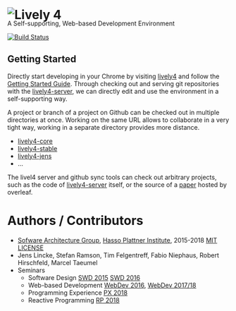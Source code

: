 
<lively-import src="doc/_navigation.html"></lively-import>


# <img alt="Lively 4" style="position:relative; top: 25px" src="media/lively4_logo_smooth_100.png" />

A Self-supporting, Web-based Development Environment

[![Build Status](https://travis-ci.org/LivelyKernel/lively4-core.svg)](https://travis-ci.org/LivelyKernel/lively4-core)


## Getting Started

Directly start developing in your Chrome by visiting [lively4](https://lively-kernel.org/lively4/lively4-core/start.html) and follow the [Getting Started Guide](./doc/tutorial/index.md). Through checking out and serving git repositories with the [lively4-server](doc/lively4-server.md), we can directly edit and use the environment in a self-supporting way. 

A project or branch of a project on Github can be checked out in multiple directories at once. Working on the same URL allows to collaborate in a very tight way, working in a separate directory provides more distance. 

- [lively4-core](https://lively-kernel.org/lively4/lively4-core/start.html)
- [lively4-stable](https://lively-kernel.org/lively4/lively4-stable/start.html)
- [lively4-jens](https://lively-kernel.org/lively4/lively4-jens/start.html)
- ...

The livel4 server and github sync tools can check out arbitrary projects, such as the code of [lively4-server](https://lively-kernel.org/lively4/lively4-server/) itself, or the source of a [paper](https://lively-kernel.org/lively4/Lively4DevelopmentExperience/content/Introduction.md)
hosted by overleaf. 

# Authors / Contributors

- [Sofware Architecture Group](https://www.hpi.uni-potsdam.de/hirschfeld/), [Hasso Plattner Institute](https://www.hpi.de),  2015-2018 [MIT LICENSE](LICENSE)
- Jens Lincke, Stefan Ramson, Tim Felgentreff, Fabio Niephaus, Robert Hirschfeld, Marcel Taeumel
- Seminars
  - Software Design  [SWD 2015](doc/SWD2015/index.md) 
   [SWD 2016](doc/SWD2015/index.md)
  - Web-based Development [WebDev 2016](doc/WebDev2016/index.md), [WebDev 2017/18](doc/WebDev2017/index.md)
  - Programming Experience [PX 2018](doc/PX2018/index.md)
  - Reactive Programming [RP 2018](doc/RP2018/index.md)